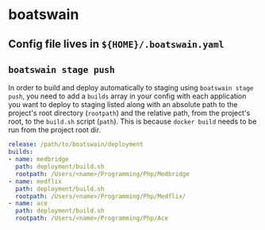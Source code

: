 # boatswain

## Config file lives in `${HOME}/.boatswain.yaml`

## `boatswain stage push`
In order to build and deploy automatically to staging using `boatswain stage push`, you need to add a `builds` array in your config with each application you want to deploy to staging listed along with an absolute path to the project's root directory (`rootpath`) and the relative path, from the project's root, to the `build.sh` script (`path`). This is because `docker build` needs to be run from the project root dir.

```yaml
release: /path/to/boatswain/deployment
builds:
- name: medbridge
  path: deployment/build.sh
  rootpath: /Users/<name>/Programming/Php/Medbridge
- name: medflix
  path: deployment/build.sh
  rootpath: /Users/<name>/Programming/Php/Medflix/
- name: ace
  path: deployment/build.sh
  rootpath: /Users/<name>/Programming/Php/Ace
```
